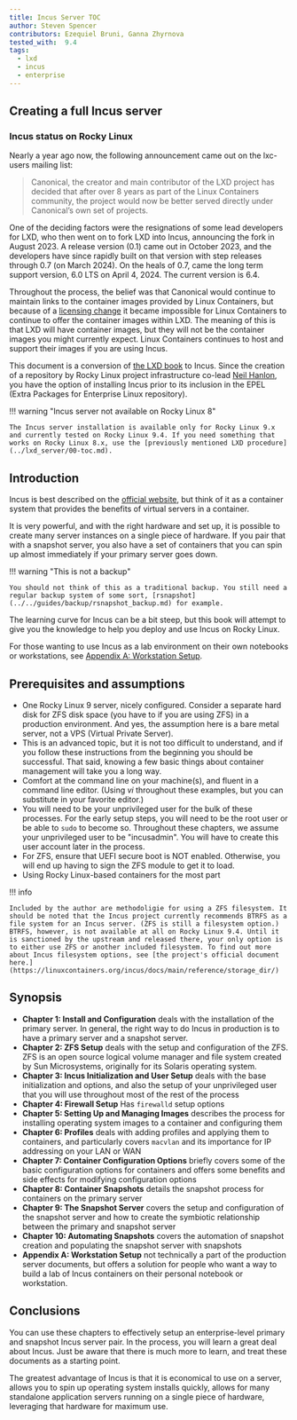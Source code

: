 ```yaml
---
title: Incus Server TOC 
author: Steven Spencer
contributors: Ezequiel Bruni, Ganna Zhyrnova
tested_with:  9.4
tags:
  - lxd
  - incus
  - enterprise
---
```


## Creating a full Incus server

### Incus status on Rocky Linux

Nearly a year ago now, the following announcement came out on the lxc-users mailing list:

> Canonical, the creator and main contributor of the LXD project has decided that after over 8 years as part of the Linux Containers community, the project would now be better served directly under Canonical’s own set of projects.

One of the deciding factors were the resignations of some lead developers for LXD, who then went on to fork LXD into Incus, announcing the fork in August 2023. A release version (0.1) came out in October 2023, and the developers have since rapidly built on that version with step releases through 0.7 (on March 2024). On the heals of 0.7, came the long term support version, 6.0 LTS on April 4, 2024. The current version is 6.4.

Throughout the process, the belief was that Canonical would continue to maintain links to the container images provided by Linux Containers, but because of a [licensing change](https://stgraber.org/2023/12/12/lxd-now-re-licensed-and-under-a-cla/) it became impossible for Linux Containers to continue to offer the container images within LXD. The meaning of this is that LXD will have container images, but they will not be the container images you might currently expect. Linux Containers continues to host and support their images if you are using Incus.

This document is a conversion of [the LXD book](../lxd_server/00-toc.md) to Incus. Since the creation of a repository by Rocky Linux project infrastructure co-lead [Neil Hanlon](https://wiki.rockylinux.org/team/infrastructure/), you have the option of installing Incus prior to its inclusion in the EPEL (Extra Packages for Enterprise Linux repository).

!!! warning "Incus server not available on Rocky Linux 8"

    The Incus server installation is available only for Rocky Linux 9.x and currently tested on Rocky Linux 9.4. If you need something that works on Rocky Linux 8.x, use the [previously mentioned LXD procedure](../lxd_server/00-toc.md).

## Introduction

Incus is best described on the [official website](https://linuxcontainers.org/incus/), but think of it as a container system that provides the benefits of virtual servers in a container.

It is very powerful, and with the right hardware and set up, it is possible to create many server instances on a single piece of hardware. If you pair that with a snapshot server, you also have a set of containers that you can spin up almost immediately if your primary server goes down.

!!! warning "This is not a backup"

    You should not think of this as a traditional backup. You still need a regular backup system of some sort, [rsnapshot](../../guides/backup/rsnapshot_backup.md) for example.

The learning curve for Incus can be a bit steep, but this book will attempt to give you the knowledge to help you deploy and use Incus on Rocky Linux.

For those wanting to use Incus as a lab environment on their own notebooks or workstations, see [Appendix A: Workstation Setup](30-appendix_a.md).

## Prerequisites and assumptions

* One Rocky Linux 9 server, nicely configured. Consider a separate hard disk for ZFS disk space (you have to if you are using ZFS) in a production environment. And yes, the assumption here is a bare metal server, not a VPS (Virtual Private Server).
* This is an advanced topic, but it is not too difficult to understand, and if you follow these instructions from the beginning you should be successful. That said, knowing a few basic things about container management will take you a long way.
* Comfort at the command line on your machine(s), and fluent in a command line editor. (Using _vi_ throughout these examples, but you can substitute in your favorite editor.)
* You will need to be your unprivileged user for the bulk of these processes. For the early setup steps, you will need to be the root user or be able to `sudo` to become so. Throughout these chapters, we assume your unprivileged user to be "incusadmin". You will have to create this user account later in the process.
* For ZFS, ensure that UEFI secure boot is NOT enabled. Otherwise, you will end up having to sign the ZFS module to get it to load.
* Using Rocky Linux-based containers for the most part

!!! info

    Included by the author are methodoligie for using a ZFS filesystem. It should be noted that the Incus project currently recommends BTRFS as a file system for an Incus server. (ZFS is still a filesystem option.) BTRFS, however, is not available at all on Rocky Linux 9.4. Until it is sanctioned by the upstream and released there, your only option is to either use ZFS or another included filesystem. To find out more about Incus filesystem options, see [the project's official document here.](https://linuxcontainers.org/incus/docs/main/reference/storage_dir/)  

## Synopsis

* **Chapter 1: Install and Configuration** deals with the installation of the primary server. In general, the right way to do Incus in production is to have a primary server and a snapshot server.
* **Chapter 2: ZFS Setup** deals with the setup and configuration of the ZFS. ZFS is an open source logical volume manager and file system created by Sun Microsystems, originally for its Solaris operating system.
* **Chapter 3: Incus Initialization and User Setup** deals with the base initialization and options, and also the setup of your unprivileged user that you will use throughout most of the rest of the process
* **Chapter 4: Firewall Setup** Has `firewalld` setup options
* **Chapter 5: Setting Up and Managing Images** describes the process for installing operating system images to a container and configuring them
* **Chapter 6: Profiles** deals with adding profiles and applying them to containers, and particularly covers `macvlan` and its importance for IP addressing on your LAN or WAN
* **Chapter 7: Container Configuration Options** briefly covers some of the basic configuration options for containers and offers some benefits and side effects for modifying configuration options
* **Chapter 8: Container Snapshots** details the snapshot process for containers on the primary server
* **Chapter 9: The Snapshot Server** covers the setup and configuration of the snapshot server and how to create the symbiotic relationship between the primary and snapshot server
* **Chapter 10: Automating Snapshots** covers the automation of snapshot creation and populating the snapshot server with snapshots
* **Appendix A: Workstation Setup** not technically a part of the production server documents, but offers a solution for people who want a way to build a lab of Incus containers on their personal notebook or workstation.  

## Conclusions

You can use these chapters to effectively setup an enterprise-level primary and snapshot Incus server pair. In the process, you will learn a great deal about Incus. Just be aware that there is much more to learn, and treat these documents as a starting point.

The greatest advantage of Incus is that it is economical to use on a server, allows you to spin up operating system installs quickly, allows for many standalone application servers running on a single piece of hardware, leveraging that hardware for maximum use.
